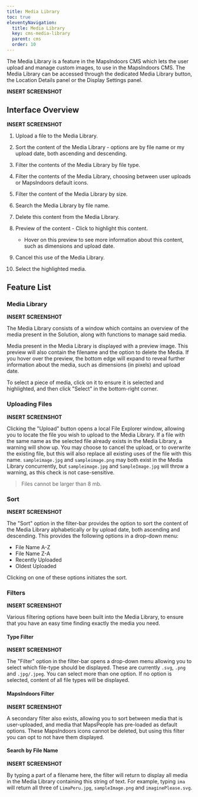 ```yaml
---
title: Media Library
toc: true
eleventyNavigation:
  title: Media Library
  key: cms-media-library
  parent: cms
  order: 10
---
```


The Media Library is a feature in the MapsIndoors CMS which lets the user upload and manage custom images, to use in the MapsIndoors CMS. The Media Library can be accessed through the dedicated Media Library button, the Location Details panel or the Display Settings panel.

**INSERT SCREENSHOT**

## Interface Overview

**INSERT SCREENSHOT**

1. Upload a file to the Media Library.
1. Sort the content of the Media Library - options are by file name or my upload date, both ascending and descending.
1. Filter the contents of the Media Library by file type.
1. Filter the contents of the Media Library, choosing between user uploads or MapsIndoors default icons.
1. Filter the content of the Media Library by size.
1. Search the Media Library by file name.
1. Delete this content from the Media Library.
1. Preview of the content - Click to highlight this content.
    * Hover on this preview to see more information about this content, such as dimensions and upload date.

1. Cancel this use of the Media Library.
1. Select the highlighted media.

## Feature List

### Media Library

**INSERT SCREENSHOT**

The Media Library consists of a window which contains an overview of the media present in the Solution, along with functions to manage said media.

Media present in the Media Library is displayed with a preview image. This preview will also contain the filename and the option to delete the Media. If you hover over the preview, the bottom edge will expand to reveal further information about the media, such as dimensions (in pixels) and upload date.

To select a piece of media, click on it to ensure it is selected and highlighted, and then click "Select" in the bottom-right corner.

### Uploading Files

**INSERT SCREENSHOT**

Clicking the "Upload" button opens a local File Explorer window, allowing you to locate the file you wish to upload to the Media Library. If a file with the same name as the selected file already exists in the Media Library, a warning will show up. You may choose to cancel the upload, or to overwrite the existing file, but this will also replace all existing uses of the file with this name. `sampleimage.jpg` and `sampleimage.png` may both exist in the Media Library concurrently, but `sampleimage.jpg` and `SampleImage.jpg` will throw a warning, as this check is not case-sensitive.

> Files cannot be larger than 8 mb.

### Sort

**INSERT SCREENSHOT**

The "Sort" option in the filter-bar provides the option to sort the content of the Media Library alphabetically or by upload date, both ascending and descending. This provides the following options in a drop-down menu:

* File Name A-Z
* File Name Z-A
* Recently Uploaded
* Oldest Uploaded

Clicking on one of these options initiates the sort.

### Filters

**INSERT SCREENSHOT**

Various filtering options have been built into the Media Library, to ensure that you have an easy time finding exactly the media you need.

#### Type Filter

**INSERT SCREENSHOT**

The "Filter" option in the filter-bar opens a drop-down menu allowing you to select which file-type should be displayed. These are currently `.svg`, `.png` and `.jpg/.jpeg`. You can select more than one option. If no option is selected, content of all file types will be displayed.

#### MapsIndoors Filter

**INSERT SCREENSHOT**

A secondary filter also exists, allowing you to sort between media that is user-uploaded, and media that MapsPeople has pre-loaded as default options. These MapsIndoors icons cannot be deleted, but using this filter you can opt to not have them displayed.

#### Search by File Name

**INSERT SCREENSHOT**

By typing a part of a filename here, the filter will return to display all media in the Media Library containing this string of text. For example, typing `ima` will return all three of `LimaPeru.jpg`, `sampleImage.png` and `imaginePlease.svg`.
